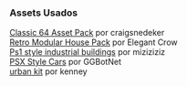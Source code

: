 ### Assets Usados

<a href="https://craigsnedeker.itch.io/classic64-asset-library">Classic 64 Asset Pack</a> por craigsnedeker   
<a href="https://elegantcrow.itch.io/retro-modular-house-pack">Retro Modular House Pack</a> por Elegant Crow   
<a href="https://nartier.itch.io/ps1-style-industrial-buildings">Ps1 style industrial buildings</a> por miziziziz  
<a href="https://ggbot.itch.io/psx-style-cars">PSX Style Cars</a> por GGBotNet  
<a href="https://kenney.nl/assets/retro-urban-kit">urban kit</a> por kenney  
